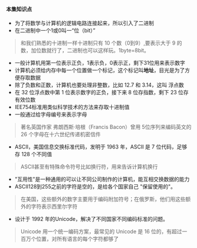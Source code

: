 #### 本集知识点
* 为了将数学与计算机的逻辑电路连接起来，所以引入了二进制
* 在二进制中一个1或0叫一“位（bit）”
> 和我们熟悉的十进制一样十进制只有 10 个数（0到9）,要表示大于 9 的数，加位数就行了，二进制也可以这样玩。1byte=8bit。
* 一般计算机用第一位表示正负，1表示负，0表示正，剩下31位用来表示数字
* 计算机必须给内存中每一个位置做一个标记，这个标记叫**地址**，目光是为了方便存取数据
* 除了负数和正数，计算机也要处理非整数，比如 12.7 和 3.14，这叫 浮点数
* 在 32 位浮点数中第 1 位表示数字的正负，接下来 8 位存指数，剩下 23 位存有效位数
* IEE754标准用类似科学技术的方法来存取十进制值
* 一般通过给字母编号来表示字母
> 著名英国作家 弗朗西斯·培根（Francis Bacon）曾用 5位序列来编码英文的 26 个字母在十六世纪传递机密信件
* ASCII，美国信息交换标准代码，发明于 1963 年，ASCII 是 7 位代码，足够存 128 个不同值
> ASCII甚至有特殊命令符号比如换行符，用来告诉计算机换行
* "互用性"是一种通用的可以让不同公司制作的计算机，能互相交换数据的能力
* ASCII128到255之前的字符是空的，是给各个国家自己  "保留使用的"。
> 在美国，这些额外的数字主要用于编码附加符号；在俄罗斯，他们用这些额外的字符表示西里尔字符
* 设计于 1992 年的Unicode，解决了不同国家不同编码标准的问题。
> Unicode 用一个统一编码方案，最常见的 Unicode 是 16 位的，有超过一百万个位置，对所有语言的每个字符都够了